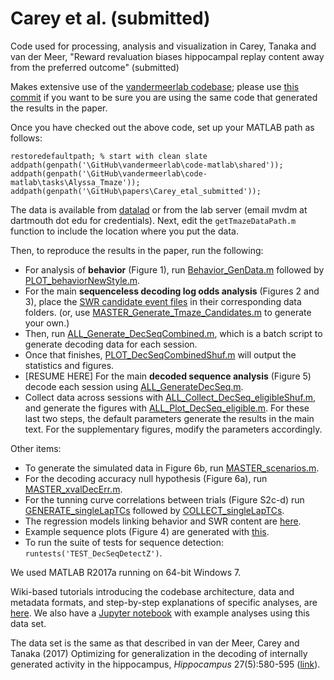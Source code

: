 # Carey et al. (submitted)

Code used for processing, analysis and visualization in Carey, Tanaka
and van der Meer, "Reward revaluation biases hippocampal replay
content away from the preferred outcome" (submitted)

Makes extensive use of the
[vandermeerlab codebase](https://github.com/vandermeerlab/vandermeerlab);
please use
[this commit](https://github.com/vandermeerlab/vandermeerlab/commit/ad0bbd4d01726a436b36671c0a8b2db81476e946)
if you want to be sure you are using the same code that generated the
results in the paper.

Once you have checked out the above code, set up your MATLAB path as follows:

```
restoredefaultpath; % start with clean slate
addpath(genpath('\GitHub\vandermeerlab\code-matlab\shared'));
addpath(genpath('\GitHub\vandermeerlab\code-matlab\tasks\Alyssa_Tmaze'));
addpath(genpath('\GitHub\papers\Carey_etal_submitted'));
```

The data is available from [datalad](http://datasets.datalad.org/?dir=/workshops/mind-2017/MotivationalT) or
from the lab server (email mvdm at dartmouth dot edu for credentials). Next, edit the 
`getTmazeDataPath.m` function to include the location where you put the data. 

Then, to reproduce the results in the paper, run the following:

- For analysis of **behavior** (Figure 1), run [Behavior_GenData.m](https://github.com/vandermeerlab/papers/blob/master/Carey_etal_submitted/behavior/Behavior_GenData.m)
  followed by [PLOT_behaviorNewStyle.m](https://github.com/vandermeerlab/papers/blob/master/Carey_etal_submitted/behavior/PLOT_behaviorNewStyle.m).
- For the main **sequenceless decoding log odds analysis** (Figures 2 and 3), place the [SWR candidate event files](https://github.com/vandermeerlab/papers/tree/master/Carey_etal_submitted/SWRcandidates) in their corresponding data folders.
  (or, use [MASTER_Generate_Tmaze_Candidates.m](https://github.com/vandermeerlab/vandermeerlab/blob/master/code-matlab/tasks/Alyssa_Tmaze/MASTER_Generate_Tmaze_Candidates.m) to generate your own.)
- Then, run [ALL_Generate_DecSeqCombined.m](https://github.com/vandermeerlab/papers/blob/master/Carey_etal_submitted/decoding_noSeq/ALL_Generate_DecSeqCombined.m), which is a batch script to generate decoding data for each session.
- Once that finishes, [PLOT_DecSeqCombinedShuf.m](https://github.com/vandermeerlab/papers/blob/master/Carey_etal_submitted/decoding_noSeq/PLOT_DecSeqCombinedShuf.m) will output the statistics and figures.
- [RESUME HERE] For the main **decoded sequence analysis** (Figure 5) decode each session using [ALL_GenerateDecSeq.m](https://github.com/vandermeerlab/vandermeerlab/blob/master/code-matlab/tasks/Alyssa_Tmaze/decoding/ALL_Generate_DecSeq.m).
- Collect data across sessions with [ALL_Collect_DecSeq_eligibleShuf.m](https://github.com/vandermeerlab/papers/blob/master/Carey_etal_submitted/decoding_Seq/ALL_Collect_DecSeq_eligibleShuf.m), and
  generate the figures with [ALL_Plot_DecSeq_eligible.m](https://github.com/vandermeerlab/papers/blob/master/Carey_etal_submitted/decoding_Seq/ALL_Plot_DecSeq_eligible.m). For these last two
  steps, the default parameters generate the results in the main text. For the supplementary figures, modify the parameters accordingly.

Other items:

- To generate the simulated data in Figure 6b, run
  [MASTER_scenarios.m](https://github.com/vandermeerlab/papers/blob/master/Carey_etal_submitted/simulations/MASTER_scenarios.m).
- For the decoding accuracy null hypothesis (Figure 6a), run
  [MASTER_xvalDecErr.m](https://github.com/vandermeerlab/papers/blob/master/Carey_etal_submitted/nullHypothesis/MASTER_xvalDecErr.m).
- For the tunning curve correlations between trials (Figure S2c-d) run [GENERATE_singleLapTCs](https://github.com/vandermeerlab/papers/blob/master/Carey_etal_submitted/TCcorrelations/GENERATE_singleLapTCs.m) followed by [COLLECT_singleLapTCs](https://github.com/vandermeerlab/papers/blob/master/Carey_etal_submitted/TCcorrelations/COLLECT_singleLapTCs.m).
- The regression models linking behavior and SWR content are [here](https://github.com/vandermeerlab/papers/blob/master/Carey_etal_submitted/regression/).
- Example sequence plots (Figure 4) are generated with [this](https://github.com/vandermeerlab/papers/blob/master/Carey_etal_submitted/examples/GenerateExample.m).
- To run the suite of tests for sequence detection: `runtests('TEST_DecSeqDetectZ')`.

We used MATLAB R2017a running on 64-bit Windows 7.

Wiki-based tutorials introducing the codebase architecture, data and
metadata formats, and step-by-step explanations of specific analyses,
are
[here](http://discovery.dartmouth.edu/~mvdm/wiki/doku.php?id=analysis:nsb2018). We
also have a [Jupyter notebook](http://nbviewer.jupyter.org/github/summer-mind/mind_2017/blob/master/Tutorials/SpikeDecoding/spike_decoding_matlab.ipynb) with example analyses using this data set.

The data set is the same as that described in van der Meer, Carey and
Tanaka (2017) Optimizing for generalization in the decoding of
internally generated activity in the hippocampus, _Hippocampus_
27(5):580-595
([link](http://onlinelibrary.wiley.com/doi/10.1002/hipo.22714/full)).
